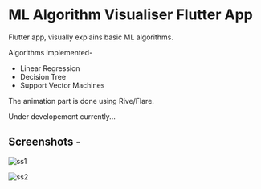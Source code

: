 # ML Algorithm Visualiser Flutter App
Flutter app, visually explains basic ML algorithms.

Algorithms implemented-
- Linear Regression
- Decision Tree
- Support Vector Machines

The animation part is done using Rive/Flare.

Under developement currently...

## Screenshots - 

![ss1](https://user-images.githubusercontent.com/59442907/96360543-c32a3d00-113b-11eb-94c9-909161c09c2f.png)

![ss2](https://user-images.githubusercontent.com/59442907/96360541-c0c7e300-113b-11eb-83b4-298cbbd776c3.png)

